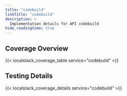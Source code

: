 ```yaml
---
title: "codebuild"
linkTitle: "codebuild"
description: >
  Implementation details for API codebuild
hide_readingtime: true
---
```


## Coverage Overview
{{< localstack_coverage_table service="codebuild" >}}

## Testing Details
{{< localstack_coverage_details service="codebuild" >}}
